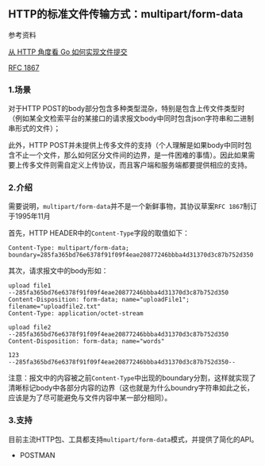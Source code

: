 ## HTTP的标准文件传输方式：multipart/form-data

参考资料

[从 HTTP 角度看 Go 如何实现文件提交](https://juejin.cn/post/6844904017466753032)

[RFC 1867](https://tools.ietf.org/html/rfc1867)

### 1.场景

对于HTTP POST的body部分包含多种类型混杂，特别是包含上传文件类型时（例如某全文检索平台的某接口的请求报文body中同时包含json字符串和二进制串形式的文件）；

此外，HTTP POST并未提供上传多文件的支持（个人理解是如果body中同时包含不止一个文件，那么如何区分文件间的边界，是一件困难的事情）。因此如果需要上传多文件则需自定义上传协议，而且客户端和服务端都要提供相应的支持。

### 2.介绍

需要说明，`multipart/form-data`并不是一个新鲜事物，其协议草案`RFC 1867`制订于1995年11月

首先，HTTP HEADER中的`Content-Type`字段的取值如下：

`Content-Type: multipart/form-data; boundary=285fa365bd76e6378f91f09f4eae20877246bbba4d31370d3c87b752d350`

其次，请求报文中的body形如：

```
upload file1
--285fa365bd76e6378f91f09f4eae20877246bbba4d31370d3c87b752d350
Content-Disposition: form-data; name="uploadFile1"; filename="uploadfile2.txt"
Content-Type: application/octet-stream

upload file2
--285fa365bd76e6378f91f09f4eae20877246bbba4d31370d3c87b752d350
Content-Disposition: form-data; name="words"

123
--285fa365bd76e6378f91f09f4eae20877246bbba4d31370d3c87b752d350--
```

注意：报文中的内容被之前`Content-Type`中出现的boundary分割，这样就实现了清晰标记body中各部分内容的边界（这也就是为什么boundry字符串如此之长，应该是为了尽可能避免与文件内容中某一部分相同）。

### 3.支持

目前主流HTTP包、工具都支持`multipart/form-data`模式，并提供了简化的API。

* POSTMAN






